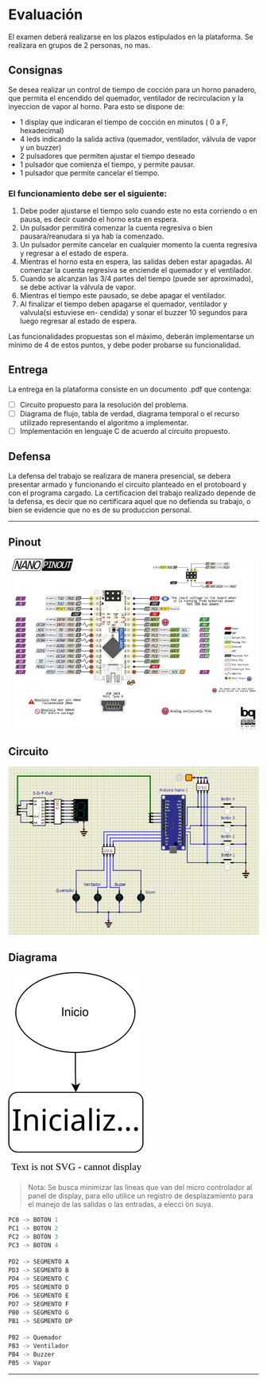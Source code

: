 # Evaluación

El examen deberá realizarse en los plazos estipulados en la plataforma.
Se realizara en grupos de 2 personas, no mas.

## Consignas

Se desea realizar un control de tiempo de cocción para un horno panadero, que permita
el encendido del quemador, ventilador de recirculacion y la inyeccion de vapor al horno.
Para esto se dispone de:

* 1 display que indicaran el tiempo de cocción en minutos ( 0 a F, hexadecimal)
* 4 leds indicando la salida activa (quemador, ventilador, válvula de vapor y un buzzer)
* 2 pulsadores que permiten ajustar el tiempo deseado
* 1 pulsador que comienza el tiempo, y permite pausar.
* 1 pulsador que permite cancelar el tiempo.

### El funcionamiento debe ser el siguiente:

1. Debe poder ajustarse el tiempo solo cuando este no esta corriendo o en pausa, es decir
cuando el horno esta en espera.
2. Un pulsador permitirá comenzar la cuenta regresiva o bien pausara/reanudara si ya hab ́ıa
comenzado.
3. Un pulsador permite cancelar en cualquier momento la cuenta regresiva y regresar a el
estado de espera.
4. Mientras el horno esta en espera, las salidas deben estar apagadas. Al comenzar la cuenta
regresiva se enciende el quemador y el ventilador.
5. Cuando se alcanzan las 3/4 partes del tiempo (puede ser aproximado), se debe activar la
válvula de vapor.
6. Mientras el tiempo este pausado, se debe apagar el ventilador.
7. Al finalizar el tiempo deben apagarse el quemador, ventilador y valvula(si estuviese en-
cendida) y sonar el buzzer 10 segundos para luego regresar al estado de espera.

Las funcionalidades propuestas son el máximo, deberán implementarse un mínimo de
4 de estos puntos, y debe poder probarse su funcionalidad.

## Entrega

La entrega en la plataforma consiste en un documento .pdf que contenga:
- [ ] Circuito propuesto para la resolución del problema.
- [ ] Diagrama de flujo, tabla de verdad, diagrama temporal o el recurso utilizado representando
el algoritmo a implementar.
- [ ] Implementación en lenguaje C de acuerdo al circuito propuesto.

## Defensa

La defensa del trabajo se realizara de manera presencial, se debera presentar armado
y funcionando el circuito planteado en el protoboard y con el programa cargado.
La certificacion del trabajo realizado depende de la defensa, es decir que no certificara
aquel que no defienda su trabajo, o bien se evidencie que no es de su produccion personal.

- - - -

## Pinout
![Pinout](Arduino-Nano-Pinout.png "Pinout")
## Circuito
![Circuito](Circuito.png "Circuito")
## Diagrama
![Diagrama](Diagrama.drawio.svg "Diagrama")

> Nota: Se busca minimizar las lineas que van del micro controlador al panel de display, para
ello utilice un registro de desplazamiento para el manejo de las salidas o las entradas, a
elecci ́on suya.

```C
PC0 -> BOTON 1 
PC1 -> BOTON 2 
PC2 -> BOTON 3 
PC3 -> BOTON 4

PD2 -> SEGMENTO A   
PD3 -> SEGMENTO B 
PD4 -> SEGMENTO C
PD5 -> SEGMENTO D 
PD6 -> SEGMENTO E 
PD7 -> SEGMENTO F
PB0 -> SEGMENTO G
PB1 -> SEGMENTO DP

PB2 -> Quemador
PB3 -> Ventilador
PB4 -> Buzzer
PB5 -> Vapor
``` 

- - - -
